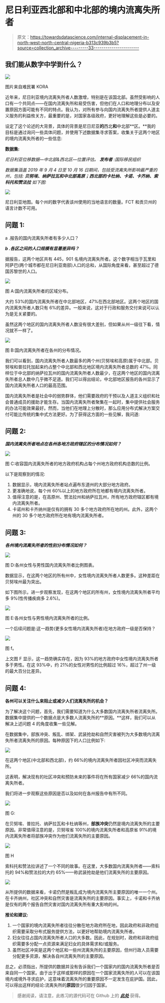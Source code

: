 # 尼日利亚西北部和中北部的境内流离失所者

> 原文：<https://towardsdatascience.com/internal-displacement-in-north-west-north-central-nigeria-b313c939b3b5?source=collection_archive---------33----------------------->

## 我们能从数字中学到什么？

![](img/53f16a4c539280c1c5217d127cb64132.png)

图片来自难民署 KORA

近年来，尼日利亚境内流离失所者人数激增，特别是在该国北部。虽然受影响的人口有一个共同点——在国内流离失所和易受伤害，但他们在人口和地理分布以及安置原因方面可能有不同的特点。我认为，对所有参与向国内流离失所者提供人道主义服务的利益攸关方，最重要的是，对国家各级政府，更好地理解这些是必要的。

设定了这个论述的大背景，具体的背景是尼日尼亚**的**西北**和**中北部**区。**我的目标是通过询问一些具体问题，并使用下述数据集寻求答案，收集关于这两个地区的境内流离失所者的一些信息:

**数据集:**

*尼日利亚位移数据—中北部&西北区—位置评估。* ***发布者*** *:国际移民组织*

*数据集涵盖 2019 年 9 月 4 日至 10 月 16 日期间，包括受流离失所影响最严重的州，包括:* ***贝努埃、纳萨拉瓦和中北部高原；西北部的卡杜纳、卡诺、卡齐纳、索科托和赞法拉*** *如下图:*

![](img/f29dec4673eddda177c13d9886c7726b.png)

尼日利亚地图。每个州的数字代表该州使用的当地语言的数量。FCT 和贡贝州的语言计数不可用。

## 问题 1:

a .报告的国内流离失所者有多少人口？

***b .各区之间的人口规模有显著差异吗？***

据报告，这两个地区共有 445，901 名境内流离失所者。这个数字相当于瓦里和阿萨巴(两个城市都在尼日利亚南部)人口的总和，从国际角度来看，甚至超过了德国苏黎世的人口。

![](img/72c99e50ac6805a909474c3346a063ac.png)

图 A:国内流离失所者的区域分布。

大约 53%的国内流离失所者在中北部地区，47%在西北部地区。这两个地区的国内流离失所者人数只有 6%的差异。一般来说，这对于行政和服务交付来说可以认为是无关紧要的。

虽然这两个地区的国内流离失所者人数没有很大差别，但如果从州一级往下看，情况就不一样了。

![](img/4086b405e3e010e373d0ae6a7962ce00.png)

图 B:国内流离失所者在各州的分布情况。

我们可以看到，国内流离失所者人数最多的两个州(贝努埃和高原)属于中北部。贝努埃和普拉托加起来约占整个中北部和西北地区境内流离失所者总数的 47%。同样位于中北部的纳萨拉瓦州的国内流离失所者人数最少，在这两个地区的国内流离失所者总人数中几乎微不足道。我们可以得出结论，中北部地区报告的各州显示了国内流离失所者人口的最高范围。

国内流离失所者是社会中的弱势群体，他们需要政府的干预以及人道主义组织和社会普通成员的援助才能生存。当国内流离失所者聚集在一起时，集中提供社会服务的办法可能效果最好。然而，当他们在地理上分散时，那么应用分布式解决方案交付可能比传统的集中式方法更好。为了获得这方面的一些见解，我问道:

## 问题 2:

***国内流离失所者地点在各州各地方政府辖区的分布情况如何？***

![](img/c5dd2ef0387b7e5b4c6154cf7b5fae10.png)

图 C:收容国内流离失所者的地方政府机构占每个州地方政府机构总数的比例。

以下是观察到的情况:

1.  数据显示，境内流离失所者站点遍布东道州的大部分地方政府。
2.  更准确地说，每个州 60%以上的地方政府所在地都有境内流离失所者。
3.  值得注意的是，在高原州、赞法拉州和纳萨拉瓦州，所有地方政府辖区都有境内流离失所者。
4.  卡诺州和卡齐纳州是仅有的拥有 30 多个地方政府所在地的州。此外，这两个州的 30 多个地方政府所在地有境内流离失所者。

## 问题 3:

***各州境内流离失所者的性别分布情况如何？***

![](img/91423a192fdc81cbe0a46429893b9839.png)

图 D:各州女性与男性国内流离失所者比例图表。

数据显示，在这两个地区的所有州中，女性境内流离失所者人数更多。这种差距在贝努埃州最为突出。

如下图所示，进一步观察发现，在这两个地区的所有州，女性境内流离失所者平均多 9%(性传播疾病多 2.6%)。

![](img/1568ce703f17e67122909d58188d6b01.png)

图 E:各州女性与男性境内流离失所者的比例。

一个后续问题是:这一趋势(更多女性境内流离失所者)在地方政府一级是否保持？

![](img/f7e5c5ca935264fe0aa36f099afead81.png)

图 f。

上文图 F 显示，这一趋势确实存在，因为 93%的地方政府中女性境内流离失所者多于男性。在这 93%中，约 21%的女性对男性的比例超过 16%，超过了州一级的最大百分比差异。

## 问题 4:

**各州可以关注什么来阻止或减少人们流离失所的机会？**

为了解决这个问题，首先，我们需要知道为什么大多数国内流离失所者流离失所。数据集中提供的一个数据点是大多数人流离失所的**原因。**这样，我们可以从解决上述问题 4 的角度收集一些见解。

在数据集中，部族冲突、叛乱、绑架、武装抢劫和自然灾害被列为大多数境内流离失所者流离失所的原因。每种原因下的人口比例如下:

![](img/bb2daafa0210f0b90b549f1a241989a6.png)

在这两个地区(中北部和西北部)，约 66%的境内流离失所者因社区冲突而流离失所。

这表明，解决现有的社区冲突和预防未来的事件将在所有国家减少 66%的国内流离失所者。

我们将进一步观察这些原因是否以及如何在各州报告中有所不同。

![](img/d71fabdaff6b7eb992338d2de608f9f7.png)

图 G:

在贝努埃、普拉托、纳萨拉瓦和卡杜纳等州，**部族冲突**仍然是境内流离失所的主要原因。非常值得注意的是，贝努埃省 100%的境内流离失所者和高原省 91%的境内流离失所者将部族冲突作为他们流离失所的主要原因。

![](img/3803bca47e13f7fed9ec447e1faf82bb.png)

图 H

索科托和赞法拉讲述了一个不同的故事。在这里，大多数国内流离失所者——索科托的 94%和赞法拉的大约 65%——称武装抢劫是他们流离失所的主要原因。

![](img/9aff41c48c8ea339939bea470fffe6f5.png)

从所提供的数据来看，卡诺仍然是叛乱成为境内流离失所主要原因的唯一一个州。在卡齐纳州，社区冲突和自然灾害是流离失所的主要原因。事实上，卡诺和卡齐纳是仅有的两个报告自然灾害对国内流离失所有重大影响的州。

**推论和建议:**

1.  一个国家的境内流离失所者往往分散在地方政府所在地，因此政府和非政府组织需要采取分布式服务提供方法，以更好地帮助境内流离失所者。
2.  妇女往往占国内流离失所者人口的大多数。因此，在规划时，政府和非政府组织需要多分配一点资源来满足妇女的具体需求和/或服务。
3.  虽然社区冲突是这两个地区和一些州流离失所的主要原因，但州行政人员需要分配更多资源，解决各自州流离失所的主要原因。

总之，必须指出，所提供的数据并没有告诉我们一个国家内的国内流离失所者是否来自同一个国家。由于出于这样或那样的原因在一个国家流离失所的人可以在该国境内或境外寻求庇护，这意味着流离失所的重要原因不一定发生在庇护国。因此，可以得出这样的结论:流离失所的**原因**很少归因于国家。

> 感谢阅读，请注意，此练习的源代码可在 Github 上的 [***此处***](https://github.com/leewaygroups/NGN_IDPs_Analysis) 获得。